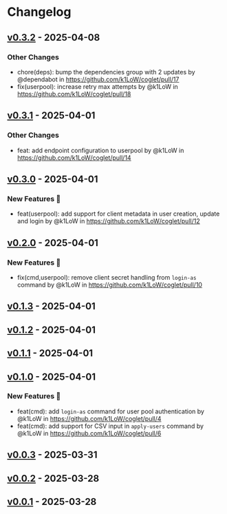 # Changelog

## [v0.3.2](https://github.com/k1LoW/coglet/compare/v0.3.1...v0.3.2) - 2025-04-08
### Other Changes
- chore(deps): bump the dependencies group with 2 updates by @dependabot in https://github.com/k1LoW/coglet/pull/17
- fix(userpool): increase retry max attempts by @k1LoW in https://github.com/k1LoW/coglet/pull/18

## [v0.3.1](https://github.com/k1LoW/coglet/compare/v0.3.0...v0.3.1) - 2025-04-01
### Other Changes
- feat: add endpoint configuration to userpool by @k1LoW in https://github.com/k1LoW/coglet/pull/14

## [v0.3.0](https://github.com/k1LoW/coglet/compare/v0.2.0...v0.3.0) - 2025-04-01
### New Features 🎉
- feat(userpool): add support for client metadata in user creation, update and login by @k1LoW in https://github.com/k1LoW/coglet/pull/12

## [v0.2.0](https://github.com/k1LoW/coglet/compare/v0.1.3...v0.2.0) - 2025-04-01
### New Features 🎉
- fix(cmd,userpool): remove client secret handling from `login-as` command by @k1LoW in https://github.com/k1LoW/coglet/pull/10

## [v0.1.3](https://github.com/k1LoW/coglet/compare/v0.1.2...v0.1.3) - 2025-04-01

## [v0.1.2](https://github.com/k1LoW/coglet/compare/v0.1.1...v0.1.2) - 2025-04-01

## [v0.1.1](https://github.com/k1LoW/coglet/compare/v0.1.0...v0.1.1) - 2025-04-01

## [v0.1.0](https://github.com/k1LoW/coglet/compare/v0.0.3...v0.1.0) - 2025-04-01
### New Features 🎉
- feat(cmd): add `login-as` command for user pool authentication by @k1LoW in https://github.com/k1LoW/coglet/pull/4
- feat(cmd): add support for CSV input in `apply-users` command by @k1LoW in https://github.com/k1LoW/coglet/pull/6

## [v0.0.3](https://github.com/k1LoW/coglet/compare/v0.0.2...v0.0.3) - 2025-03-31

## [v0.0.2](https://github.com/k1LoW/coglet/compare/v0.0.1...v0.0.2) - 2025-03-28

## [v0.0.1](https://github.com/k1LoW/coglet/commits/v0.0.1) - 2025-03-28
